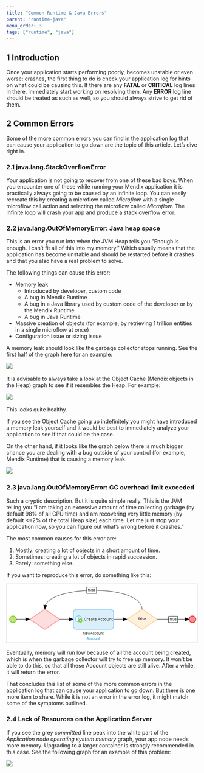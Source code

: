 ```yaml
---
title: "Common Runtime & Java Errors"
parent: "runtime-java"
menu_order: 3
tags: ["runtime", "java"]
---
```


## 1 Introduction

Once your application starts performing poorly, becomes unstable or even worse: crashes, the first thing to do is check your application log for hints on what could be causing this. If there are any **FATAL** or **CRITICAL** log lines in there, immediately start working on resolving them. Any **ERROR** log line should be treated as such as well, so you should always strive to get rid of them.

## 2 Common Errors
Some of the more common errors you can find in the application log that can cause your application to go down are the topic of this article. Let’s dive right in.

### 2.1 java.lang.StackOverflowError

Your application is not going to recover from one of these bad boys. When you encounter one of these while running your Mendix application it is practically always going to be caused by an infinite loop. You can easily recreate this by creating a microflow called *Microflow* with a single microflow call action and selecting the microflow called *Microflow*. The infinite loop will crash your app and produce a stack overflow error.

### 2.2 java.lang.OutOfMemoryError: Java heap space

This is an error you run into when the JVM Heap tells you "Enough is enough. I can’t fit all of this into my memory." Which usually means that the application has become unstable and should be restarted before it crashes and that you also have a real problem to solve.

The following things can cause this error:

*   Memory leak
    *   Introduced by developer, custom code
    *   A bug in Mendix Runtime
    *   A bug in a Java library used by custom code of the developer or by the Mendix Runtime
    *   A bug in Java Runtime
*   Massive creation of objects (for example, by retrieving 1 trillion entities in a single microflow at once)
*   Configuration issue or sizing issue

A memory leak should look like the garbage collector stops running. See the first half of the graph here for an example:

![](attachments/mendix-runtime-java-errors/2.jpg)

It is advisable to always take a look at the Object Cache (Mendix objects in the Heap) graph to see if it resembles the Heap. For example:

![](attachments/mendix-runtime-java-errors/3.jpg)

This looks quite healthy.

If you see the Object Cache going up indefinitely you might have introduced a memory leak yourself and it would be best to immediately analyze your application to see if that could be the case.

On the other hand, if it looks like the graph below there is much bigger chance you are dealing with a bug outside of your control (for example, Mendix Runtime) that is causing a memory leak.

![](attachments/mendix-runtime-java-errors/4.jpg)

### 2.3 java.lang.OutOfMemoryError: GC overhead limit exceeded

Such a cryptic description. But it is quite simple really. This is the JVM telling you “I am taking an excessive amount of time collecting garbage (by default 98% of all CPU time) and am recovering very little memory (by default <=2% of the total Heap size) each time. Let me just stop your application now, so you can figure out what’s wrong before it crashes.”

The most common causes for this error are:

1.  Mostly: creating a lot of objects in a short amount of time.
2.  Sometimes: creating a lot of objects in rapid succession.
3.  Rarely: something else.

If you want to reproduce this error, do something like this:

![](attachments/mendix-runtime-java-errors/common-errors.png)

Eventually, memory will run low because of all the account being created, which is when the garbage collector will try to free up memory. It won’t be able to do this, so that all these Account objects are still alive. After a while, it will return the error.

That concludes this list of some of the more common errors in the application log that can cause your application to go down. But there is one more item to share. While it is not an error in the error log, it might match some of the symptoms outlined. 

### 2.4 Lack of Resources on the Application Server

If you see the grey *committed* line peak into the white part of the *Application node operating system memory* graph, your app node needs more memory. Upgrading to a larger container is strongly recommended in this case. See the following graph for an example of this problem:

![](attachments/mendix-runtime-java-errors/6.jpg)

